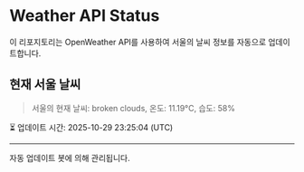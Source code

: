 
# Weather API Status

이 리포지토리는 OpenWeather API를 사용하여 서울의 날씨 정보를 자동으로 업데이트합니다.

## 현재 서울 날씨
> 서울의 현재 날씨: broken clouds, 온도: 11.19°C, 습도: 58%

⏳ 업데이트 시간: 2025-10-29 23:25:04 (UTC)

---
자동 업데이트 봇에 의해 관리됩니다.
